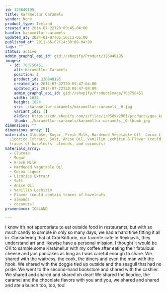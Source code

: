 ```yaml
---
id: 326849195
title: Karamellur Caramels
vendor: None
product_type: Iceland
created_at: 2014-07-22T20:09:45-04:00
handle: karamellur-caramels
updated_at: 2024-01-07T05:56:13-05:00
published_at: 2011-06-02T14:38:00-04:00
tags: ""
status: active
admin_graphql_api_id: gid://shopify/Product/326849195
images:
  - id: 763756451
    alt: Karamellur Caramels
    position: 1
    product_id: 326849195
    created_at: 2014-07-22T20:09:47-04:00
    updated_at: 2014-07-22T20:09:47-04:00
    admin_graphql_api_id: gid://shopify/ProductImage/763756451
    width: 1024
    height: 1024
    src: ./karamellur-caramels/karamellur-caramels__0.jpg
    variant_ids: []
    oldSrc: https://cdn.shopify.com/s/files/1/0589/2901/products/goa_karamellur.jpeg?v=1406074187
    thumb: ./karamellur-caramels/karamellur-caramels__0-thumb.jpg
dimensions: ""
dimensions_array: []
materials: Glucose, Sugar, Fresh Milk, Hardened Vegetable Oil, Cocoa Liquor,
  Licorice Extract, Salt, Anise Oil, Vanillin Lechitin & Flavor (could contain
  traces of hazelnuts, almonds, and coconuts)
materials_array:
  - Glucose
  - Sugar
  - Fresh Milk
  - Hardened Vegetable Oil
  - Cocoa Liquor
  - Licorice Extract
  - Salt
  - Anise Oil
  - Vanillin Lechitin
  - Flavor (could contain traces of hazelnuts
  - almonds
  - coconuts)
provenance: ICELAND

---
```


I know it’s not appropriate to eat outside food in restaurants, but with so much candy to sample in only so many days, we had a hard time fitting it all in. Considering that at Grái Kötturin, our favorite cafe in Reykjavik, they understand art and likewise have a personal mission, I thought it would be OK to sample some Karamellur with my coffee after eating their fabulous cheese and jam pancakes as long as I was careful enough to share. We shared with the waitress, the cook, the diners and even the man with the hook. We shared with the doggie tied up outside and the seagull that had no pride. We went to the second-hand bookstore and shared with the cashier. We shared and shared and shared oh dear! We shared the licorice, the caramel and the chocolate flavors with you and you, we shared and shared and ate a bunch too, too, too!